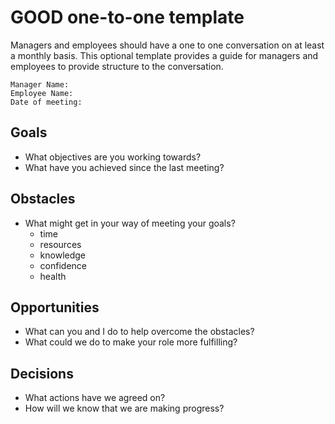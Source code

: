 # GOOD one-to-one template

Managers and employees should have a one to one conversation on at least a monthly basis. This optional template provides a guide for managers and employees to provide structure to the conversation.

    Manager Name:
    Employee Name:
    Date of meeting:

## Goals

* What objectives are you working towards?
* What have you achieved since the last meeting?

## Obstacles

* What might get in your way of meeting your goals?
  * time
  * resources
  * knowledge
  * confidence
  * health

## Opportunities

* What can you and I do to help overcome the obstacles?
* What could we do to make your role more fulfilling?

## Decisions

* What actions have we agreed on?
* How will we know that we are making progress?
